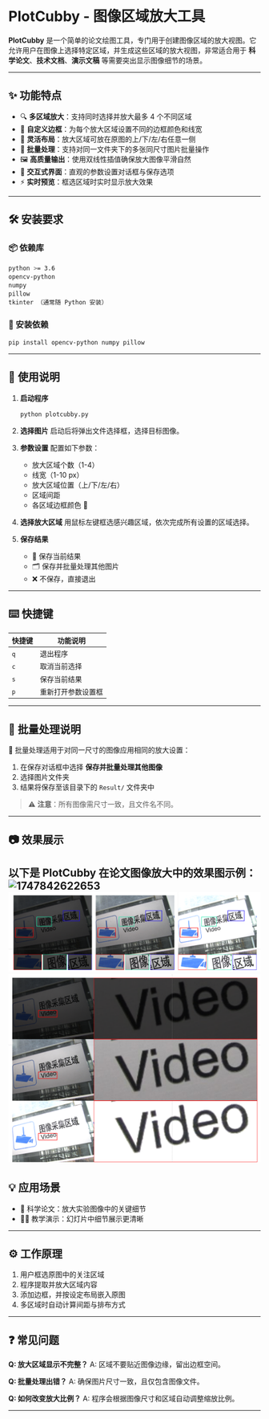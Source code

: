 

# PlotCubby - 图像区域放大工具

**PlotCubby** 是一个简单的论文绘图工具，专门用于创建图像区域的放大视图。它允许用户在图像上选择特定区域，并生成这些区域的放大视图，非常适合用于 **科学论文**、**技术文档**、**演示文稿** 等需要突出显示图像细节的场景。

---

## ✨ 功能特点

* 🔍 **多区域放大**：支持同时选择并放大最多 4 个不同区域
* 🎨 **自定义边框**：为每个放大区域设置不同的边框颜色和线宽
* 📐 **灵活布局**：放大区域可放在原图的上/下/左/右任意一侧
* 📁 **批量处理**：支持对同一文件夹下的多张同尺寸图片批量操作
* 🖼 **高质量输出**：使用双线性插值确保放大图像平滑自然
* 🧭 **交互式界面**：直观的参数设置对话框与保存选项
* ⚡ **实时预览**：框选区域时实时显示放大效果

---

## 🛠 安装要求

### 📦 依赖库

```bash
python >= 3.6  
opencv-python  
numpy  
pillow  
tkinter （通常随 Python 安装）
```

### 🔧 安装依赖

```bash
pip install opencv-python numpy pillow
```

---

## 🚀 使用说明

1. **启动程序**

   ```bash
   python plotcubby.py
   ```

2. **选择图片**
   启动后将弹出文件选择框，选择目标图像。

3. **参数设置**
   配置如下参数：

   * 放大区域个数（1-4）
   * 线宽（1-10 px）
   * 放大区域位置（上/下/左/右）
   * 区域间距
   * 各区域边框颜色 🎨

4. **选择放大区域**
   用鼠标左键框选感兴趣区域，依次完成所有设置的区域选择。

5. **保存结果**

   * 💾 保存当前结果
   * 🗂 保存并批量处理其他图片
   * ❌ 不保存，直接退出

---

## ⌨️ 快捷键

| 快捷键 | 功能说明           |
| ------ | ------------------ |
| `q`    | 退出程序           |
| `c`    | 取消当前选择       |
| `s`    | 保存当前结果       |
| `p`    | 重新打开参数设置框 |

---

## 📑 批量处理说明

📌 批量处理适用于对同一尺寸的图像应用相同的放大设置：

1. 在保存对话框中选择 **保存并批量处理其他图像**
2. 选择图片文件夹
3. 结果将保存至该目录下的 `Result/` 文件夹中

> ⚠️ **注意**：所有图像需尺寸一致，且文件名不同。

---

## 📷 效果展示

以下是 PlotCubby 在论文图像放大中的效果图示例：
![1747842622653](image/README/1747842622653.gif)
![1747842737611](image/README/1747842737611.png)
![1747842763266](image/README/1747842763266.png)
---

## 💡 应用场景

* 🧪 科学论文：放大实验图像中的关键细节
* 🧑‍🏫 教学演示：幻灯片中细节展示更清晰

---

## ⚙️ 工作原理

1. 用户框选原图中的关注区域
2. 程序提取并放大区域内容
3. 添加边框，并按设定布局嵌入原图
4. 多区域时自动计算间距与排布方式

---

## ❓ 常见问题

**Q: 放大区域显示不完整？**
A: 区域不要贴近图像边缘，留出边框空间。

**Q: 批量处理出错？**
A: 确保图片尺寸一致，且仅包含图像文件。

**Q: 如何改变放大比例？**
A: 程序会根据图像尺寸和区域自动调整缩放比例。

---


